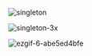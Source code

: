 ![singleton](https://github.com/smuhsh/DesignPattern/assets/49484645/2b692803-5b1d-4041-8814-df7463193246)

![singleton-3x](https://github.com/smuhsh/DesignPattern/assets/49484645/1bc74f84-3191-4bbe-84bb-a407a7968488)


![ezgif-6-abe5ed4bfe](https://github.com/smuhsh/DesignPattern/assets/49484645/017ba955-b4a0-485a-b1ab-cd26ae75a2f9)
